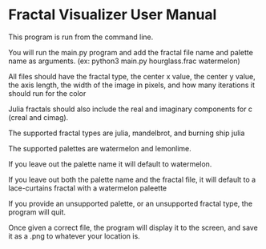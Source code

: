 # Fractal Visualizer User Manual

This program is run from the command line.

You will run the main.py program and add the fractal file name and palette name as arguments.
(ex: python3 main.py hourglass.frac watermelon)

All files should have the fractal type, the center x value, the center y value, the axis length, the width of the image in pixels,
and how many iterations it should run for the color

Julia fractals should also include the real and imaginary components for c (creal and cimag).

The supported fractal types are julia, mandelbrot, and burning ship julia

The supported palettes are watermelon and lemonlime.

If you leave out the palette name it will default to watermelon.

If you leave out both the palette name and the fractal file, it will default to a lace-curtains fractal with a watermelon paleette

If you provide an unsupported palette, or an unsupported fractal type, the program will quit.

Once given a correct file, the program will display it to the screen, and save it as a .png to whatever your location is.